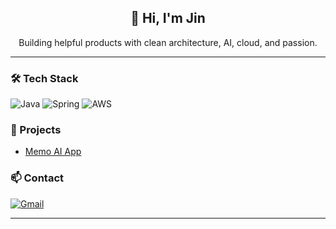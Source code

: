 <h2 align="center">👋 Hi, I'm Jin</h2>

<p align="center">
Building helpful products with clean architecture, AI, cloud, and passion.
</p>

---

### 🛠 Tech Stack

![Java](https://img.shields.io/badge/Java-007396?style=flat&logo=openjdk&logoColor=white)
![Spring](https://img.shields.io/badge/Spring-6DB33F?style=flat&logo=spring&logoColor=white)
![AWS](https://img.shields.io/badge/AWS-232F3E?style=flat&logo=amazonwebservices&logoColor=white)

### 🚀 Projects
- [Memo AI App](https://memo-ai-app.vercel.app)

### 📫 Contact
[![Gmail](https://img.shields.io/badge/Gmail-EA4335?style=for-the-badge&logo=gmail&logoColor=white)](mailto:jsu99053@gmail.com)

---

<p align="center"></p>

